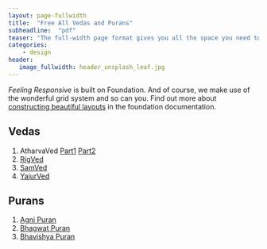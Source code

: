 ```yaml
---
layout: page-fullwidth
title:  "Free All Vedas and Purans"
subheadline:  "pdf"
teaser: "The full-width page format gives you all the space you need to show your content using the grid."
categories:
    - design
header:
   image_fullwidth: header_unsplash_leaf.jpg
---
```

*Feeling Responsive* is built on Foundation. And of course, we make use of the wonderful grid system and so can you. Find out more about [constructing  beautiful layouts][1] in the foundation documentation.
<!--more-->
## Vedas

1. AtharvaVed [Part1](../../Docs/Vedas/arthved/arthved-part-1.pdf) [Part2](../../Docs/Vedas/arthved/atharva-2.pdf)
2. [RigVed](../../Docs/Vedas/rigved.pdf)
3. [SamVed](../../Docs/Vedas/samved.pdf)
4. [YajurVed](../../Docs/Vedas/yajurved.pdf)


## Purans

1. [Agni Puran](../../Docs/purans/agni-puran.pdf)
2. [Bhagwat Puran](../../Docs/purans/bhagwat-puran.pdf)
3. [Bhavishya Puran](../../Docs/purans/bavishya-puran.pdf)



 [1]: http://foundation.zurb.com/docs/components/grid.html

